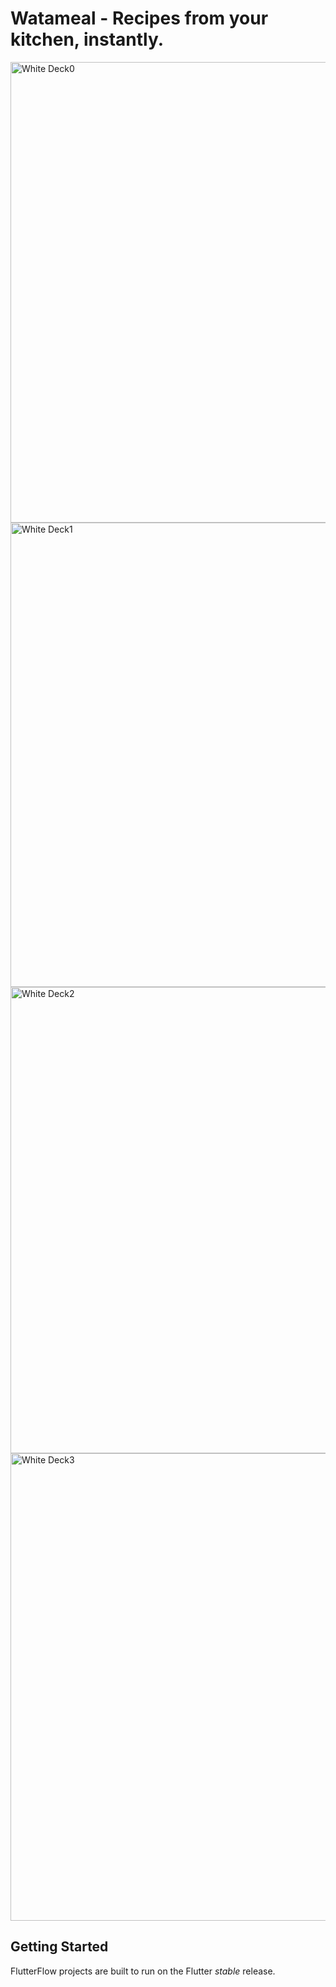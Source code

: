 # Watameal - Recipes from your kitchen, instantly.


<img width="1341" height="737" alt="White Deck0" src="https://github.com/user-attachments/assets/76311a0e-c24d-4bca-a91b-5f32c8df7650" />
<img width="1334" height="743" alt="White Deck1" src="https://github.com/user-attachments/assets/5f0b40cd-929c-4dcd-8e31-228cb65feda0" />
<img width="1337" height="746" alt="White Deck2" src="https://github.com/user-attachments/assets/a1ba1704-4527-4f93-aa90-f321f691c558" />
<img width="1334" height="748" alt="White Deck3" src="https://github.com/user-attachments/assets/6cabe1b8-674a-4f8a-9c4f-6f8cc8f15e7a" />



## Getting Started

FlutterFlow projects are built to run on the Flutter _stable_ release.

